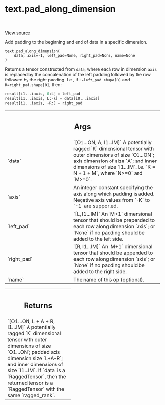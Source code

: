<div itemscope itemtype="http://developers.google.com/ReferenceObject">
<meta itemprop="name" content="text.pad_along_dimension" />
<meta itemprop="path" content="Stable" />
</div>

# text.pad_along_dimension

<!-- Insert buttons and diff -->

<table class="tfo-notebook-buttons tfo-api" align="left">

</table>

<a target="_blank" href="https://github.com/tensorflow/text/tree/master/tensorflow_text/python/ops/pad_along_dimension_op.py">View
source</a>

Add padding to the beginning and end of data in a specific dimension.

<pre class="devsite-click-to-copy prettyprint lang-py tfo-signature-link">
<code>text.pad_along_dimension(
    data, axis=-1, left_pad=None, right_pad=None, name=None
)
</code></pre>

<!-- Placeholder for "Used in" -->

Returns a tensor constructed from `data`, where each row in dimension `axis`
is replaced by the concatenation of the left padding followed by the row
followed by the right padding.  I.e., if `L=left_pad.shape[0]` and
`R=right_pad.shape[0]`, then:

```python
result[i1...iaxis, 0:L] = left_pad
result[i1...iaxis, L:-R] = data[i0...iaxis]
result[i1...iaxis, -R:] = right_pad
```

<!-- Tabular view -->

 <table class="responsive fixed orange">
<colgroup><col width="214px"><col></colgroup>
<tr><th colspan="2"><h2 class="add-link">Args</h2></th></tr>

<tr>
<td>
`data`
</td>
<td>
`<dtype>[O1...ON, A, I1...IM]` A potentially ragged `K` dimensional
tensor with outer dimensions of size `O1...ON`; axis dimension of size
`A`; and inner dimensions of size `I1...IM`.  I.e. `K = N + 1 + M`, where
`N>=0` and `M>=0`.
</td>
</tr><tr>
<td>
`axis`
</td>
<td>
An integer constant specifying the axis along which padding is added.
Negative axis values from `-K` to `-1` are supported.
</td>
</tr><tr>
<td>
`left_pad`
</td>
<td>
`<dtype>[L, I1...IM]` An `M+1` dimensional tensor that should be
prepended to each row along dimension `axis`; or `None` if no padding
should be added to the left side.
</td>
</tr><tr>
<td>
`right_pad`
</td>
<td>
`<dtype>[R, I1...IM]` An `M+1` dimensional tensor that should be
appended to each row along dimension `axis`; or `None` if no padding
should be added to the right side.
</td>
</tr><tr>
<td>
`name`
</td>
<td>
The name of this op (optional).
</td>
</tr>
</table>

<!-- Tabular view -->

 <table class="responsive fixed orange">
<colgroup><col width="214px"><col></colgroup>
<tr><th colspan="2"><h2 class="add-link">Returns</h2></th></tr>
<tr class="alt">
<td colspan="2">
`<dtype>[O1...ON, L + A + R, I1...IM]`
A potentially ragged `K` dimensional tensor with outer dimensions of size
`O1...ON`; padded axis dimension size `L+A+R`; and inner dimensions of
size `I1...IM`.  If `data` is a `RaggedTensor`, then the returned tensor
is a `RaggedTensor` with the same `ragged_rank`.
</td>
</tr>

</table>
